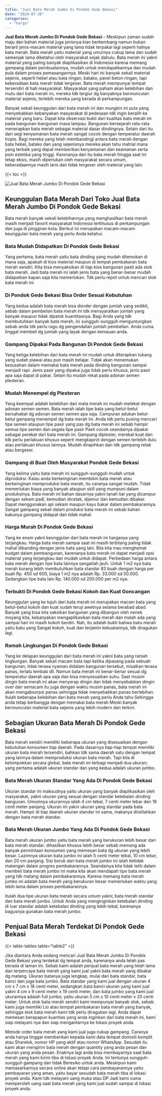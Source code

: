 ```yaml
---
title: "Jual Bata Merah Jumbo Di Pondok Gede Bekasi"
date: "2024-07-26"
categories: 
  - "harga"
---
```


**Jual Bata Merah Jumbo Di Pondok Gede Bekasi** – Meskipun zaman sudah maju dan bahan material juga jenisnya kian berkembang namun bukan berarti jenis-macam material yang lama tidak terpakai lagi seperti halnya bata merah. Bata merah yaitu material yang umurnya cukup lama dan sudah semenjak lama diketahui oleh masyarakat sejak dahulu. Bata merah ini yakni material yang paling banyak diaplikasikan di Indonesia karena memang gampang dalam pembuatannya, mudah untuk mendapatkannya dan mudah pula dalam proses pemasangannya. Meski hari ini banyak sekali material sejenis, seperti hebel atau bata ringan, batako, panel beton ringan, tapi keberadaan bata merah tidak tergeser. Bata merah mempunyai tempat tersendiri di hati masyarakat. Masyarakat yang paham akan kelebihan dan mutu dari bata merah ini, mereka tdk tergiur dg banyaknya bermunculan material sejenis, terlebih mereka yang berada di perkampungan.

Banyak sekali keunggulan dari bata merah ini dan mungkin ini pula yang menyebabkan kebanyakan masyarakat di pedesaan tdk ingin beralih ke material yang baru. Dapat kita observasi bukti dari kualitas bata merah ini pada bangunan-bangunan masa lampau. Bangunan bersejarah rata-rata menerapkan bata merah sebagai material dasar dindingnya. Selain dari itu dari segi kenyamanan bata merah sangat cocok dengan temperatur daerah tropis. Bagi mereka yang telah membandingi antara bata merah dengan bata hebel, batako dan yang sejenisnya mereka akan tahu matrial mana yang terbaik yang dapat memberikan kenyamanan dan keamanan serta poin estetika yang tinggi. Karenanya dari itu bata merah hingga saat ini tetap eksis, masih diperlukan oleh masyarakat secara umum, keberadaannya masih laris dan tidak tergeser oleh material yang lain.

{{< toc >}}

![Jual Bata Merah Jumbo Di Pondok Gede Bekasi](/images/jual-bata-merah-26.png)

## Keunggulan Bata Merah Dari Toko Jual Bata Merah Jumbo Di Pondok Gede Bekasi

Bata merah banyak sekali kelebihannya yang menghasilkan bata merah masih menjadi favorit masyarakat Indonesia terkhusus di perkampungan dan juga di pinggiran kota. Berikut ini merupakan macam-macam keunggulan bata merah yang perlu Anda ketahui.

### Bata Mudah Didapatkan Di Pondok Gede Bekasi

Yang pertama, bata merah yaitu bata dinding yang mudah ditemukan di mana saja, apakah di kios material maupun di tempat pembakaran bata merah sendiri. Kita bisa menyaksikan di tiap kios bangunan pasti ada stok bata merah. Jadi bata merah ini ialah jenis bata yang benar-benar mudah didapatkan kapan saja kita memerlukan. Tdk perlu repot untuk mencari stok bata merah ini.

### Di Pondok Gede Bekasi Bisa Order Sesuai Kebutuhan

Yang kedua adalah bata merah bisa diorder dengan jumlah yang sedikit, sebab dalam pembelian bata merah ini tdk mensyaratkan jumlah yang banyak maupun tidak dipatok kuantitasnya. Bagi Anda yang tdk membutuhkan banyak bata merah, ini sungguh-sungguh menguntungkan sebab anda tdk perlu ragu dg pengendalian jumlah pembelian. Anda cuma tinggal membeli dg jumlah yang layak dengan kemauan anda.

### Gampang Dipakai Pada Bangunan Di Pondok Gede Bekasi

Yang ketiga kelebihan dari bata merah ini mudah untuk diterapkan tukang yang sudah piawai atau pun masih belajar. Tidak akan menemukan kesusahan dalam memakai bata merah pada dinding bangunan sampai menjadi rapi. Jenis pasir yang dipakai juga tidak perlu khusus, jenis pasir apa saja dapat di pakai. Selain itu mudah rekat pada adonan semen plesteran.

### Mudah Menempel dg Plesteran

Yang keempat adalah kelebihan dari mata merah ini mudah melekat dengan adonan semen semen. Bata merah ialah tipe bata yang betul-betul bersahabat dg adonan semen semen apa saja. Campuran adukan betul-betul gampang menempel dg bata merah ini. Anda tdk perlu pusing mencari tipe semen ataupun tipe pasir yang pas dg bata merah ini sebab hampir semua tipe semen dan segala tipe pasir Pasti cocok seandainya dipakai sebagai perekat dari bata merah ini. Gampang diplester, merekat kuat dan tdk perlu perlakuan khusus seperti mengkaprot dengan semen terlebih dulu atau perlakuan khusus lainnya. Mudah dirapihkan dan tdk gampang retak atau bergeser.

### Gampang di Buat Oleh Masyarakat Pondok Gede Bekasi

Yang kelima yaitu bata merah ini sungguh-sungguh mudah untuk diproduksi. Kalau anda berkeinginan membikin bata merah atau berkeinginan memproduksi bata merah, itu caranya sangat mudah. Tidak memerlukan biaya yang banyak ataupun skill yang mumpuni dalam produksinya. Bata merah ini bahan dasarnya yakni tanah liat yang dicampur dengan sekam padi, kemudian dicetak, dijemur dan kemudian dibakar. Dapat menggunakan api sekam maupun kayu bakar dalam pembakarannya. Sangat gampang sekali dalam produksi bata merah ini sebab bahan bakunya gampang didapat dan tidak mahal.

### Harga Murah Di Pondok Gede Bekasi

Yang ke enam yakni keunggulan dari bata merah ini harganya yang terjangkau. Harga bata merah sampai saat ini masih terbilang paling tidak mahal dibanding dengan jenis bata yang lain. Bila kita mau menghemat budget dalam pembangunan, karenanya bata merah ini dapat menjadi opsi material yang terjangkau dan mudah untuk didapat. Perbedaan harga antara bata merah dengan tipe bata lainnya sangatlah jauh. Untuk 1 m2 nya bata merah kurang lebih membutuhkan bata standar 83 buah dengan harga per buah Rp. 450 sd 600, biaya 1 m2 nya adalah Rp. 33.000 sd 50.000. Sedangkan tipe bata lain Rp. 140.000 sd 200.000 per m2 nya.

### Terbukti Di Pondok Gede Bekasi Kokoh dan Kuat Goncangan

Keunggulan yang ke tujuh dari bata merah ini merupakan macam bata yang betul-betul kokoh dan kuat sudah teruji awetnya selama berabad abad. Banyak yang bisa kita saksikan bangunan yang dibangun oleh nenek moyang kita, kebanyakan mengaplikasikan bata merah dan malah ada yang sampai hari ini masih kokoh berdiri. Nah, itu adalah bukti bahwa batu merah yaitu batu yang Sangat kokoh, kuat dan terjamin kekuatannya, tdk diragukan lagi.

### Ramah Lingkungan Di Pondok Gede Bekasi

Yang ke delapan keunggulan dari bata merah ini yakni bata yang ramah lingkungan. Banyak sekali macam bata tapi ketika dipasang pada sebuah bangunan, tidak terasa nyaman didalam bangunan tersebut, misalkan terasa panas, terlalu lembab dll. Namun bata merah ini benar-benar sesuai dg temperatur daerah apa saja dan bisa menyesuaikan suhu. Saat musim dingin bata merah ini akan menyerap dingin dan tidak menyebabkan dingin over dan semacam itu juga dengan waktu musim panas, bata merah ini akan mengabsorpsi panas sehingga tidak menyebabkan panas berlebihan. Itulah beberapa kelebihan dari bata merah yang perlu Anda tahu Sehingga anda tetap berbangga dengan memakai bata merah Meski banyak bermunculan material bata sejenis yang lebih modern dan terkini.

## Sebagian Ukuran Bata Merah Di Pondok Gede Bekasi

Bata merah sendiri memiliki beberapa ukuran yang disesuaikan dengan kebutuhan konsumen tiap daerah. Pada dasarnya tiap-tiap tempat memiliki ukuran bata merah tersendiri, bahkan tdk sama daerah satu dengan tempat yang lainnya dalam memproduksi ukuran bata merah. Tapi bila di kelompokkan secara global, bata merah ini terbagi menjadi dua ukuran; yang pertama adalah ukuran standar dan yang kedua adalah ukuran jumbo.

### Bata Merah Ukuran Standar Yang Ada Di Pondok Gede Bekasi

Ukuran standar ini maksudnya yaitu ukuran yang banyak diaplikasikan oleh masyarakat, yakni ukuran yang sesuai dengan standar ketebalan dinding bangunan. Umumnya ukurannya ialah 4 cm tebal, 7 centi meter lebar dan 18 centi meter panjang. Ukuran ini yakni ukuran yang standar pada bata merah. Hampir di tiap daerah ukuran standar ini sama, makanya diistilahkan dengan bata merah standar.

### Bata Merah Ukuran Jumbo Yang Ada Di Pondok Gede Bekasi

Bata merah ukuran jumbo yaitu bata merah yang berukuran lebih besar dari bata merah standar. dihasilkan khusus lebih besar sebab memang ada banyak permintaan konsumen yang memesan bata dg ukuran yang lebih besar. Lazimnya ukuran bata jumbo ini ialah 5 centi meter tebal, 10 cm lebar, dan 20 cm panjang. Sisi buruk dari bata merah jumbo ini ialah ketidak matangan dalam progres pembakarannya. Seandainya kita tidak teliti dalam membeli bata merah jumbo ini maka kita akan mendapati tipe bata merah yang tdk matang dalam pembakarannya. Karena memang bata merah jumbo ini adalah bata merah yang berukuran besar memerlukan waktu yang lebih lama dalam proses pembakarannya.

Itulah dua tipe ukuran bata merah secara umum yakni; bata merah standar dan bata merah jumbo. Untuk Anda yang menginginkan ketebalan dinding di luar standar adalah ketebalan dinding yang lebih tebal, karenanya bagusnya gunakan bata merah jumbo.

## Penjual Bata Merah Terdekat Di Pondok Gede Bekasi

{{< table-tables table="table2" >}}

Jika diantara Anda sedang mencari Jual Bata Merah Jumbo Di Pondok Gede Bekasi yang terdekat dg tempat anda, karenanya anda telah pas berada di laman ini. Sebab kami adalah penjual bata merah yang telah lama dan terpercaya bata merah yang kami jual yakni bata merah yang dibakar dg matang. Ukuran batanya juga lengkap, mulai dari bata standar, bata banci dan juga bata jumbo. Bata standar yang kami jual dengan ukuran 4 cm x 7 cm x 18 centi meter, sedangkan bata banci ukuran yang kami jual yakni 4 cm x 9 centi meter x 19 centi meter, dan bata jumbo yang kami jual ukurannya adalah full jumbo; yaitu ukuran 5 cm x 10 centi meter x 20 centi meter. Untuk stok bata merah sendiri kami mempunyai banyak stok, sebab kami juga memiliki Lio atau tempat pembakaran bata merah yang banyak, sehingga stok bata merah kami tdk perlu diragukan lagi. Anda dapat memesan berapapun kuantias yang anda inginkan dari bata merah ini, kami siap melayani nya dan siap mengantarnya ke lokasi proyek anda.

Metode order bata merah yang kami jual juga cukup gampang. Caranya anda hanya tinggal memberikan kepada kami data tempat domisili komplit atau Sharelok, nomor HP yang aktif atau nomor WhatsApp. Sesudah itu kami akan mengirim bata merah dengan quantity yang anda pesan dan ukuran yang anda pesan. Enaknya lagi anda bisa membayarnya saat bata merah yang kami kirim tiba di lokasi proyek Anda. Ini tentunya sungguh-sungguh gampang dan tidak Beresiko untuk anda. Meskipun kami memasarkannya secara online akan tetapi cara pembayarannya yaitu pembayaran yang aman, yaitu bayar sesudah bata merah tiba di lokasi proyek anda. Kami tdk melayani uang muka atau DP Jadi kami cuma memperoleh uang saat bata merah yang kami jual sudah sampai di lokasi proyek anda.
